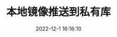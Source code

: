 ---
title: 本地镜像推送到私有库
date: 2022-12-1 16:16:10
permalink: /tool/docker/push/
categories:
  - docker
tags:
  - docker
---
